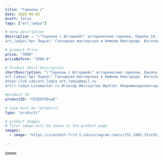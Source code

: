 ```yaml
---
title: "Тарелки с"
date: 2020-08-02
draft: false
tags: ["art_ladya"]

# meta description
description : "\"Тарелки с Историей\" исторические тарелки, Европа 14,15век.
art_ladya\"Арт Ладья\" Гончарная мастерская в Нижнем Новгороде. Изготовление керамики и мастер//-к"

# product Price
price: "3000"
priceBefore: "3600.0"

# Product Short Description
shortDescription: "\"Тарелки с Историей\" исторические тарелки, Европа 14,15век.
art_ladya\"Арт Ладья\" Гончарная мастерская в Нижнем Новгороде. Изготовление керамики и мастер//-классы по обучению. 
https://vk.com/art_ladya art_ladya@mail.ru 
art//-ladya.Livemaster.ru #гончар #исскуство #potter #керамикадляинтерьера #керамикаручнаяработа #гончарнаямастерская #керамиканазаказ #handmade #посудаизглины #керамика #гончарнаяпосуда #эксклюзивнаякерамика #painter #dishes #decor #ceramicar #nntoday #claygoods #restaurant #earthenware #ceramic #design #bowl #dish #plate #ceramicart #berries #авторскаякерамика #европейскиетарелки #историческаяреконструкция"

#product ID
productID: "CDZEDYSDswE"

# type must be "products"
type: "products"

# product Images
# first image will be shown in the product page
images:
  - image: "https://scontent-frt3-1.cdninstagram.com/v/t51.2885-15/e35/116893705_180852586806686_3454925031745172243_n.jpg?se=7&_nc_ht=scontent-frt3-1.cdninstagram.com&_nc_cat=102&_nc_ohc=3rxKFsXmrfYAX8TIOTj&edm=APU89FABAAAA&ccb=7-4&oh=a98f53db24f4071166cef3bfba8c37f9&oe=612ACF7A&_nc_sid=86f79a&ig_cache_key=MjM2Njk0MDkwMzU3NzE0NDMyNA%3D%3D.2-ccb7-4"

---
```

lorem
